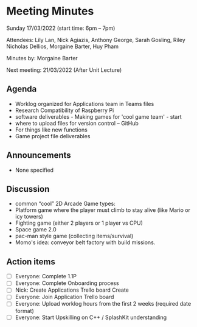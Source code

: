 # Meeting Minutes

Sunday 17/03/2022 (start time: 6pm – 7pm)

Attendees: Lily Lan, Nick Agiazis, Anthony George, Sarah Gosling, Riley Nicholas Dellios, Morgaine
Barter, Huy Pham

Minutes by: Morgaine Barter

Next meeting: 21/03/2022 (After Unit Lecture)

## Agenda

- Worklog organized for Applications team in Teams files
- Research Compatibility of Raspberry Pi
- software deliverables - Making games for 'cool game team' - start
- where to upload files for version control – GitHub
- For things like new functions
- Game project file deliverables

## Announcements

- None specified

## Discussion

- common “cool” 2D Arcade Game types:
- Platform game where the player must climb to stay alive (like Mario or icy towers)
- Fighting game (either 2 players or 1 player vs CPU)
- Space game 2.0
- pac-man style game (collecting items/survival)
- Momo's idea: conveyor belt factory with build missions.

## Action items

- [ ] Everyone: Complete 1.1P
- [ ] Everyone: Complete Onboarding process
- [ ] Nick: Create Applications Trello board Create
- [ ] Everyone: Join Application Trello board
- [ ] Everyone: Upload worklog hours from the first 2 weeks (required date format)
- [ ] Everyone: Start Upskilling on C++ / SplashKit understanding
